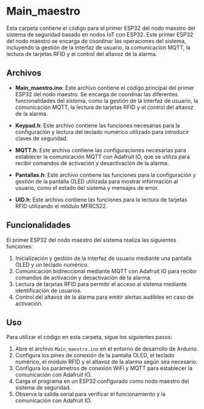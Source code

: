# Main_maestro

Esta carpeta contiene el código para el primer ESP32 del nodo maestro del sistema de seguridad basado en nodos IoT con ESP32. Este primer ESP32 del nodo maestro se encarga de coordinar las operaciones del sistema, incluyendo la gestión de la interfaz de usuario, la comunicación MQTT, la lectura de tarjetas RFID y el control del altavoz de la alarma.

## Archivos

- **Main_maestro.ino**: Este archivo contiene el código principal del primer ESP32 del nodo maestro. Se encarga de coordinar las diferentes funcionalidades del sistema, como la gestión de la interfaz de usuario, la comunicación MQTT, la lectura de tarjetas RFID y el control del altavoz de la alarma.

- **Keypad.h**: Este archivo contiene las funciones necesarias para la configuración y lectura del teclado numérico utilizado para introducir claves de seguridad.

- **MQTT.h**: Este archivo contiene las configuraciones necesarias para establecer la comunicación MQTT con Adafruit IO, que se utiliza para recibir comandos de activación y desactivación de la alarma.

- **Pantallas.h**: Este archivo contiene las funciones para la configuración y gestión de la pantalla OLED utilizada para mostrar información al usuario, como el estado del sistema y mensajes de error.

- **UID.h**: Este archivo contiene las funciones para la lectura de tarjetas RFID utilizando el módulo MFRC522.

## Funcionalidades

El primer ESP32 del nodo maestro del sistema realiza las siguientes funciones:

1. Inicialización y gestión de la interfaz de usuario mediante una pantalla OLED y un teclado numérico.
2. Comunicación bidireccional mediante MQTT con Adafruit IO para recibir comandos de activación y desactivación de la alarma.
3. Lectura de tarjetas RFID para permitir el acceso al sistema mediante identificación de usuarios.
4. Control del altavoz de la alarma para emitir alertas audibles en caso de activación.

## Uso

Para utilizar el código en esta carpeta, sigue los siguientes pasos:

1. Abre el archivo `Main_maestro.ino` en el entorno de desarrollo de Arduino.
2. Configura los pines de conexión de la pantalla OLED, el teclado numérico, el módulo RFID y el altavoz de la alarma según sea necesario.
3. Configura los parámetros de conexión WiFi y MQTT para establecer la comunicación con Adafruit IO.
4. Carga el programa en un ESP32 configurado como nodo maestro del sistema de seguridad.
5. Observa la salida serial para verificar el funcionamiento y la comunicación con Adafruit IO.
